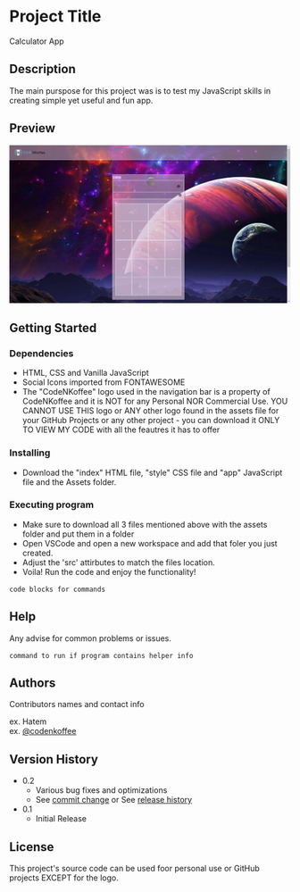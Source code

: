 # Project Title

Calculator App

## Description

The main purspose for this project was is to test my JavaScript skills in creating simple yet useful and fun app.

## Preview

![Calculator](./assets/preview.png)

## Getting Started

### Dependencies

* HTML, CSS and Vanilla JavaScript
* Social Icons imported from FONTAWESOME
* The "CodeNKoffee" logo used in the navigation bar is a property of CodeNKoffee and it is NOT for any Personal NOR Commercial Use. YOU CANNOT USE THIS logo or ANY other logo found in the assets file for your GitHub Projects or any other project - you can download it ONLY TO VIEW MY CODE with all the feautres it has to offer

### Installing

* Download the "index" HTML file, "style" CSS file and "app" JavaScript file and the Assets folder.

### Executing program

* Make sure to download all 3 files mentioned above with the assets folder and put them in a folder
* Open VSCode and open a new workspace and add that foler you just created.
* Adjust the 'src' attirbutes to match the files location.
* Voila! Run the code and enjoy the functionality!
```
code blocks for commands
```

## Help

Any advise for common problems or issues.
```
command to run if program contains helper info
```

## Authors

Contributors names and contact info

ex. Hatem   
ex. [@codenkoffee](https://www.instagram.com/codenkoffee/)

## Version History

* 0.2
    * Various bug fixes and optimizations
    * See [commit change]() or See [release history]()
* 0.1
    * Initial Release

## License

This project's source code can be used foor personal use or GitHub projects EXCEPT for the logo.

